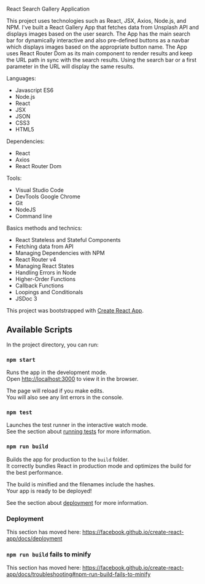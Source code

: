 React Search Gallery Application

This project uses technologies such as React, JSX, Axios, Node.js, and NPM. I've built a React Gallery App that fetches data from Unsplash API and displays images based on the user search. The App has the main search bar for dynamically interactive and also pre-defined buttons as a navbar which displays images based on the appropriate button name. The App uses React Router Dom as its main component to render results and keep the URL path in sync with the search results. Using the search bar or a first parameter in the URL will display the same results.

Languages:
- Javascript ES6
- Node.js
- React
- JSX
- JSON
- CSS3
- HTML5

Dependencies:
- React
- Axios
- React Router Dom

Tools:
- Visual Studio Code
- DevTools Google Chrome
- Git
- NodeJS
- Command line

Basics methods and technics:
- React Stateless and Stateful Components
- Fetching data from API
- Managing Dependencies with NPM
- React Router v4
- Managing React States
- Handling Errors in Node
- Higher-Order Functions
- Callback Functions
- Loopings and Conditionals
- JSDoc 3

This project was bootstrapped with [Create React App](https://github.com/facebook/create-react-app).

## Available Scripts

In the project directory, you can run:

### `npm start`

Runs the app in the development mode.<br>
Open [http://localhost:3000](http://localhost:3000) to view it in the browser.

The page will reload if you make edits.<br>
You will also see any lint errors in the console.

### `npm test`

Launches the test runner in the interactive watch mode.<br>
See the section about [running tests](https://facebook.github.io/create-react-app/docs/running-tests) for more information.

### `npm run build`

Builds the app for production to the `build` folder.<br>
It correctly bundles React in production mode and optimizes the build for the best performance.

The build is minified and the filenames include the hashes.<br>
Your app is ready to be deployed!

See the section about [deployment](https://facebook.github.io/create-react-app/docs/deployment) for more information.


### Deployment

This section has moved here: https://facebook.github.io/create-react-app/docs/deployment

### `npm run build` fails to minify

This section has moved here: https://facebook.github.io/create-react-app/docs/troubleshooting#npm-run-build-fails-to-minify
